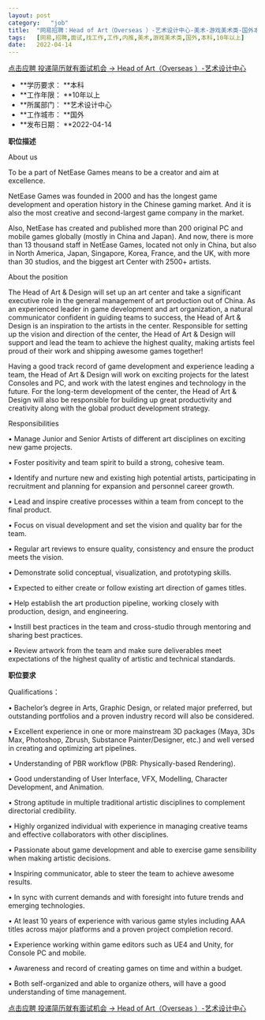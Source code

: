 ```yaml
---
layout:	post
category:	"job"
title:	"网易招聘：Head of Art（Overseas ）-艺术设计中心-美术-游戏美术类-国外本科10年以上"
tags:	[网易,招聘,面试,找工作,工作,内推,美术,游戏美术类,国外,本科,10年以上]
date:	2022-04-14
---
```


[点击应聘 投递简历就有面试机会 ->  Head of Art（Overseas ）-艺术设计中心](http://mobile.bole.netease.com/bole/boleDetail?id=39558&employeeId=346f03c3cda5f04c&key=all)



- **学历要求： **本科
- **工作年限： **10年以上
- **所属部门： **艺术设计中心
- **工作城市： **国外
- **发布日期： **2022-04-14



**职位描述**

About us

To be a part of NetEase Games means to be a creator and aim at excellence.

NetEase Games was founded in 2000 and has the longest game development and operation history in the Chinese gaming market. And it is also the most creative and second-largest game company in the market.

Also, NetEase has created and published more than 200 original PC and mobile games globally (mostly in China and Japan). And now, there is more than 13 thousand staff in NetEase Games, located not only in China, but also in North America, Japan, Singapore, Korea, France, and the UK, with more than 30 studios, and the biggest art Center with 2500+ artists.

About the position

The Head of Art &amp; Design will set up an art center and take a significant executive role in the general management of art production out of China. As an experienced leader in game development and art organization, a natural communicator confident in guiding teams to success, the Head of Art &amp; Design is an inspiration to the artists in the center. Responsible for setting up the vision and direction of the center, the Head of Art &amp; Design will support and lead the team to achieve the highest quality, making artists feel proud of their work and shipping awesome games together!

Having a good track record of game development and experience leading a team, the Head of Art &amp; Design will work on exciting projects for the latest Consoles and PC, and work with the latest engines and technology in the future. For the long-term development of the center, the Head of Art &amp; Design will also be responsible for building up great productivity and creativity along with the global product development strategy.

Responsibilities

•	Manage Junior and Senior Artists of different art disciplines on exciting new game projects.

•	Foster positivity and team spirit to build a strong, cohesive team.

•	Identify and nurture new and existing high potential artists, participating in recruitment and planning for expansion and personnel career growth.

•	Lead and inspire creative processes within a team from concept to the final product.

•	Focus on visual development and set the vision and quality bar for the team.

•	Regular art reviews to ensure quality, consistency and ensure the product meets the vision.

•	Demonstrate solid conceptual, visualization, and prototyping skills.

•	Expected to either create or follow existing art direction of games titles.

•	Help establish the art production pipeline, working closely with production, design, and engineering.

•	Instill best practices in the team and cross-studio through mentoring and sharing best practices.

•	Review artwork from the team and make sure deliverables meet expectations of the highest quality of artistic and technical standards.



**职位要求**

Qualifications：

•	Bachelor’s degree in Arts, Graphic Design, or related major preferred, but outstanding portfolios and a proven industry record will also be considered.

•	Excellent experience in one or more mainstream 3D packages (Maya, 3Ds Max, Photoshop, Zbrush, Substance Painter/Designer, etc.) and well versed in creating and optimizing art pipelines.

•	Understanding of PBR workflow (PBR: Physically-based Rendering).

•	Good understanding of User Interface, VFX, Modelling, Character Development, and Animation.

•	Strong aptitude in multiple traditional artistic disciplines to complement directorial credibility.

•	Highly organized individual with experience in managing creative teams and effective collaborators with other disciplines.

•	Passionate about game development and able to exercise game sensibility when making artistic decisions.

•	Inspiring communicator, able to steer the team to achieve awesome results.

•	In sync with current demands and with foresight into future trends and emerging technologies.

•	At least 10 years of experience with various game styles including AAA titles across major platforms and a proven project completion record.

•	Experience working within game editors such as UE4 and Unity, for Console PC and mobile.

•	Awareness and record of creating games on time and within a budget.

•	Both self-organized and able to organize others, will have a good understanding of time management.



[点击应聘 投递简历就有面试机会 ->  Head of Art（Overseas ）-艺术设计中心](http://mobile.bole.netease.com/bole/boleDetail?id=39558&employeeId=346f03c3cda5f04c&key=all)
